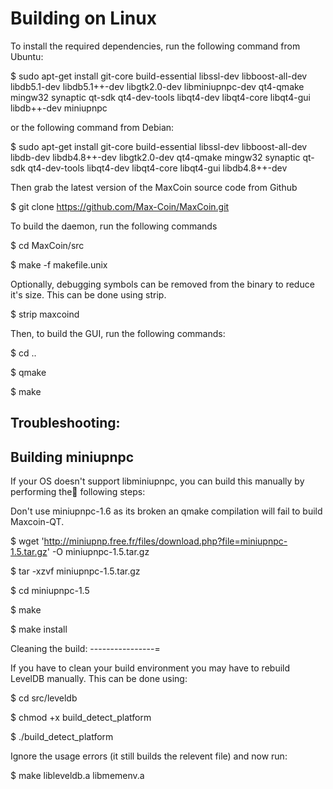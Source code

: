 Building on Linux
===============

To install the required dependencies, run the following command from Ubuntu:

$ sudo apt-get install git-core build-essential libssl-dev libboost-all-dev libdb5.1-dev libdb5.1++-dev libgtk2.0-dev libminiupnpc-dev qt4-qmake mingw32 synaptic qt-sdk qt4-dev-tools libqt4-dev libqt4-core libqt4-gui libdb++-dev miniupnpc

or the following command from Debian:

$ sudo apt-get install git-core build-essential libssl-dev libboost-all-dev libdb-dev libdb4.8++-dev libgtk2.0-dev qt4-qmake mingw32 synaptic qt-sdk qt4-dev-tools libqt4-dev libqt4-core libqt4-gui libdb4.8++-dev

Then grab the latest version of the MaxCoin source code from Github

$ git clone https://github.com/Max-Coin/MaxCoin.git

To build the daemon, run the following commands

$ cd MaxCoin/src

$ make -f makefile.unix

Optionally, debugging symbols can be removed from the binary to reduce it's size. This can be done using strip.

$ strip maxcoind

Then, to build the GUI, run the following commands:

$ cd ..

$ qmake

$ make

Troubleshooting:
-------------

Building miniupnpc
----------------

If your OS doesn't support libminiupnpc, you can build this manually by performing the following steps:

Don't use miniupnpc-1.6 as its broken an qmake compilation will fail to build Maxcoin-QT.

$ wget 'http://miniupnp.free.fr/files/download.php?file=miniupnpc-1.5.tar.gz' -O miniupnpc-1.5.tar.gz

$ tar -xzvf miniupnpc-1.5.tar.gz

$ cd miniupnpc-1.5
	
$ make

$	make install

Cleaning the build:
----------------=

If you have to clean your build environment you may have to rebuild LevelDB manually. This can be done using:

$ cd src/leveldb

$ chmod +x build_detect_platform

$ ./build_detect_platform

Ignore the usage errors (it still builds the relevent file) and now run:

$ make libleveldb.a libmemenv.a

